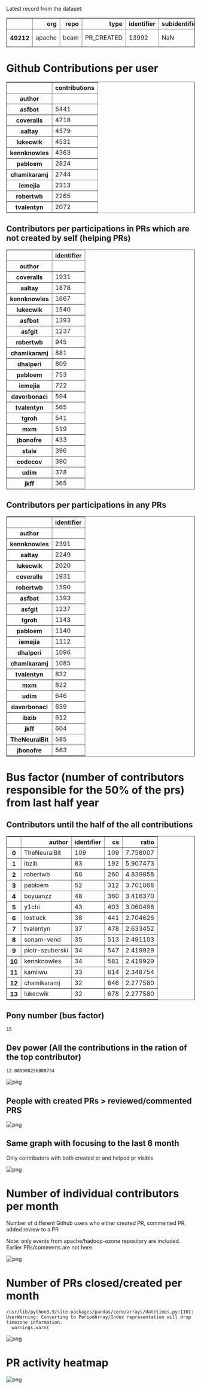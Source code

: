 Latest record from the dataset:




<div>
<table border="1" class="dataframe">
  <thead>
    <tr style="text-align: right;">
      <th></th>
      <th>org</th>
      <th>repo</th>
      <th>type</th>
      <th>identifier</th>
      <th>subidentifier</th>
      <th>date</th>
      <th>author</th>
      <th>owner</th>
      <th>project</th>
    </tr>
  </thead>
  <tbody>
    <tr>
      <th>49212</th>
      <td>apache</td>
      <td>beam</td>
      <td>PR_CREATED</td>
      <td>13992</td>
      <td>NaN</td>
      <td>2021-02-14 02:02:04+00:00</td>
      <td>chamikaramj</td>
      <td>chamikaramj</td>
      <td>beam</td>
    </tr>
  </tbody>
</table>
</div>



# Github Contributions per user





<div>
<table border="1" class="dataframe">
  <thead>
    <tr style="text-align: right;">
      <th></th>
      <th>contributions</th>
    </tr>
    <tr>
      <th>author</th>
      <th></th>
    </tr>
  </thead>
  <tbody>
    <tr>
      <th>asfbot</th>
      <td>5441</td>
    </tr>
    <tr>
      <th>coveralls</th>
      <td>4718</td>
    </tr>
    <tr>
      <th>aaltay</th>
      <td>4579</td>
    </tr>
    <tr>
      <th>lukecwik</th>
      <td>4531</td>
    </tr>
    <tr>
      <th>kennknowles</th>
      <td>4363</td>
    </tr>
    <tr>
      <th>pabloem</th>
      <td>2824</td>
    </tr>
    <tr>
      <th>chamikaramj</th>
      <td>2744</td>
    </tr>
    <tr>
      <th>iemejia</th>
      <td>2313</td>
    </tr>
    <tr>
      <th>robertwb</th>
      <td>2265</td>
    </tr>
    <tr>
      <th>tvalentyn</th>
      <td>2072</td>
    </tr>
  </tbody>
</table>
</div>



## Contributors per participations in PRs which are not created by self (helping PRs)




<div>
<table border="1" class="dataframe">
  <thead>
    <tr style="text-align: right;">
      <th></th>
      <th>identifier</th>
    </tr>
    <tr>
      <th>author</th>
      <th></th>
    </tr>
  </thead>
  <tbody>
    <tr>
      <th>coveralls</th>
      <td>1931</td>
    </tr>
    <tr>
      <th>aaltay</th>
      <td>1878</td>
    </tr>
    <tr>
      <th>kennknowles</th>
      <td>1667</td>
    </tr>
    <tr>
      <th>lukecwik</th>
      <td>1540</td>
    </tr>
    <tr>
      <th>asfbot</th>
      <td>1393</td>
    </tr>
    <tr>
      <th>asfgit</th>
      <td>1237</td>
    </tr>
    <tr>
      <th>robertwb</th>
      <td>945</td>
    </tr>
    <tr>
      <th>chamikaramj</th>
      <td>881</td>
    </tr>
    <tr>
      <th>dhalperi</th>
      <td>809</td>
    </tr>
    <tr>
      <th>pabloem</th>
      <td>753</td>
    </tr>
    <tr>
      <th>iemejia</th>
      <td>722</td>
    </tr>
    <tr>
      <th>davorbonaci</th>
      <td>594</td>
    </tr>
    <tr>
      <th>tvalentyn</th>
      <td>565</td>
    </tr>
    <tr>
      <th>tgroh</th>
      <td>541</td>
    </tr>
    <tr>
      <th>mxm</th>
      <td>519</td>
    </tr>
    <tr>
      <th>jbonofre</th>
      <td>433</td>
    </tr>
    <tr>
      <th>stale</th>
      <td>396</td>
    </tr>
    <tr>
      <th>codecov</th>
      <td>390</td>
    </tr>
    <tr>
      <th>udim</th>
      <td>378</td>
    </tr>
    <tr>
      <th>jkff</th>
      <td>365</td>
    </tr>
  </tbody>
</table>
</div>



## Contributors per participations in any PRs




<div>
<table border="1" class="dataframe">
  <thead>
    <tr style="text-align: right;">
      <th></th>
      <th>identifier</th>
    </tr>
    <tr>
      <th>author</th>
      <th></th>
    </tr>
  </thead>
  <tbody>
    <tr>
      <th>kennknowles</th>
      <td>2391</td>
    </tr>
    <tr>
      <th>aaltay</th>
      <td>2249</td>
    </tr>
    <tr>
      <th>lukecwik</th>
      <td>2020</td>
    </tr>
    <tr>
      <th>coveralls</th>
      <td>1931</td>
    </tr>
    <tr>
      <th>robertwb</th>
      <td>1590</td>
    </tr>
    <tr>
      <th>asfbot</th>
      <td>1393</td>
    </tr>
    <tr>
      <th>asfgit</th>
      <td>1237</td>
    </tr>
    <tr>
      <th>tgroh</th>
      <td>1143</td>
    </tr>
    <tr>
      <th>pabloem</th>
      <td>1140</td>
    </tr>
    <tr>
      <th>iemejia</th>
      <td>1112</td>
    </tr>
    <tr>
      <th>dhalperi</th>
      <td>1096</td>
    </tr>
    <tr>
      <th>chamikaramj</th>
      <td>1085</td>
    </tr>
    <tr>
      <th>tvalentyn</th>
      <td>832</td>
    </tr>
    <tr>
      <th>mxm</th>
      <td>822</td>
    </tr>
    <tr>
      <th>udim</th>
      <td>646</td>
    </tr>
    <tr>
      <th>davorbonaci</th>
      <td>639</td>
    </tr>
    <tr>
      <th>ibzib</th>
      <td>612</td>
    </tr>
    <tr>
      <th>jkff</th>
      <td>604</td>
    </tr>
    <tr>
      <th>TheNeuralBit</th>
      <td>585</td>
    </tr>
    <tr>
      <th>jbonofre</th>
      <td>563</td>
    </tr>
  </tbody>
</table>
</div>



# Bus factor (number of contributors responsible for the 50% of the prs) from last half year

## Contributors until the half of the all contributions




<div>
<table border="1" class="dataframe">
  <thead>
    <tr style="text-align: right;">
      <th></th>
      <th>author</th>
      <th>identifier</th>
      <th>cs</th>
      <th>ratio</th>
    </tr>
  </thead>
  <tbody>
    <tr>
      <th>0</th>
      <td>TheNeuralBit</td>
      <td>109</td>
      <td>109</td>
      <td>7.758007</td>
    </tr>
    <tr>
      <th>1</th>
      <td>ibzib</td>
      <td>83</td>
      <td>192</td>
      <td>5.907473</td>
    </tr>
    <tr>
      <th>2</th>
      <td>robertwb</td>
      <td>68</td>
      <td>260</td>
      <td>4.839858</td>
    </tr>
    <tr>
      <th>3</th>
      <td>pabloem</td>
      <td>52</td>
      <td>312</td>
      <td>3.701068</td>
    </tr>
    <tr>
      <th>4</th>
      <td>boyuanzz</td>
      <td>48</td>
      <td>360</td>
      <td>3.416370</td>
    </tr>
    <tr>
      <th>5</th>
      <td>y1chi</td>
      <td>43</td>
      <td>403</td>
      <td>3.060498</td>
    </tr>
    <tr>
      <th>6</th>
      <td>lostluck</td>
      <td>38</td>
      <td>441</td>
      <td>2.704626</td>
    </tr>
    <tr>
      <th>7</th>
      <td>tvalentyn</td>
      <td>37</td>
      <td>478</td>
      <td>2.633452</td>
    </tr>
    <tr>
      <th>8</th>
      <td>sonam-vend</td>
      <td>35</td>
      <td>513</td>
      <td>2.491103</td>
    </tr>
    <tr>
      <th>9</th>
      <td>piotr-szuberski</td>
      <td>34</td>
      <td>547</td>
      <td>2.419929</td>
    </tr>
    <tr>
      <th>10</th>
      <td>kennknowles</td>
      <td>34</td>
      <td>581</td>
      <td>2.419929</td>
    </tr>
    <tr>
      <th>11</th>
      <td>kamilwu</td>
      <td>33</td>
      <td>614</td>
      <td>2.348754</td>
    </tr>
    <tr>
      <th>12</th>
      <td>chamikaramj</td>
      <td>32</td>
      <td>646</td>
      <td>2.277580</td>
    </tr>
    <tr>
      <th>13</th>
      <td>lukecwik</td>
      <td>32</td>
      <td>678</td>
      <td>2.277580</td>
    </tr>
  </tbody>
</table>
</div>



## Pony number (bus factor)




    15



## Dev power (All the contributions in the ration of the top contributor)




    12.889908256880734




    
![png](github-contributions_files/github-contributions_18_0.png)
    


## People with created PRs > reviewed/commented PRS


    
![png](github-contributions_files/github-contributions_21_0.png)
    


## Same graph with focusing to the last 6 month

Only contributors with both created pr and helped pr visible


    
![png](github-contributions_files/github-contributions_25_0.png)
    


# Number of individual contributors per month

Number of different Github users who either created PR, commented PR, added review to a PR

Note: only events from apache/hadoop-ozone repository are included. Earlier PRs/comments are not here.


    
![png](github-contributions_files/github-contributions_28_0.png)
    


# Number of PRs closed/created per month

    /usr/lib/python3.9/site-packages/pandas/core/arrays/datetimes.py:1101: UserWarning: Converting to PeriodArray/Index representation will drop timezone information.
      warnings.warn(



    
![png](github-contributions_files/github-contributions_31_0.png)
    


# PR activity heatmap


    
![png](github-contributions_files/github-contributions_34_0.png)
    

